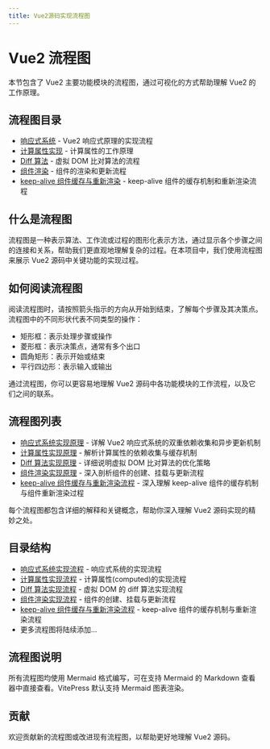 ```yaml
---
title: Vue2源码实现流程图
---
```


# Vue2 流程图

本节包含了 Vue2 主要功能模块的流程图，通过可视化的方式帮助理解 Vue2 的工作原理。

## 流程图目录

- [响应式系统](/vue2/flowcharts/reactive-system) - Vue2 响应式原理的实现流程
- [计算属性实现](/vue2/flowcharts/computed-implementation) - 计算属性的工作原理
- [Diff 算法](/vue2/flowcharts/diff-algorithm) - 虚拟 DOM 比对算法的流程
- [组件渲染](/vue2/flowcharts/component-rendering) - 组件的渲染和更新流程
- [keep-alive 组件缓存与重新渲染](/vue2/flowcharts/keep-alive-component-rerendering) - keep-alive 组件的缓存机制和重新渲染流程

## 什么是流程图

流程图是一种表示算法、工作流或过程的图形化表示方法，通过显示各个步骤之间的连接和关系，帮助我们更直观地理解复杂的过程。在本项目中，我们使用流程图来展示 Vue2 源码中关键功能的实现过程。

## 如何阅读流程图

阅读流程图时，请按照箭头指示的方向从开始到结束，了解每个步骤及其决策点。流程图中的不同形状代表不同类型的操作：

- 矩形框：表示处理步骤或操作
- 菱形框：表示决策点，通常有多个出口
- 圆角矩形：表示开始或结束
- 平行四边形：表示输入或输出

通过流程图，你可以更容易地理解 Vue2 源码中各功能模块的工作流程，以及它们之间的联系。

## 流程图列表

- [响应式系统实现原理](./reactive-system.md) - 详解 Vue2 响应式系统的双重依赖收集和异步更新机制
- [计算属性实现原理](./computed-implementation.md) - 解析计算属性的依赖收集与缓存机制
- [Diff 算法实现原理](./diff-algorithm.md) - 详细说明虚拟 DOM 比对算法的优化策略
- [组件渲染实现原理](./component-rendering.md) - 深入剖析组件的创建、挂载与更新流程
- [keep-alive 组件缓存与重新渲染流程](./keep-alive-component-rerendering.md) - 深入理解 keep-alive 组件的缓存机制与组件重新渲染过程

每个流程图都包含详细的解释和关键概念，帮助你深入理解 Vue2 源码实现的精妙之处。

## 目录结构

- [响应式系统实现流程](./reactive-system.md) - 响应式系统的实现流程
- [计算属性实现流程](./computed-implementation.md) - 计算属性(computed)的实现流程
- [Diff 算法实现流程](./diff-algorithm.md) - 虚拟 DOM 的 diff 算法实现流程
- [组件渲染实现流程](./component-rendering.md) - 组件的创建、挂载与更新流程
- [keep-alive 组件缓存与重新渲染流程](./keep-alive-component-rerendering.md) - keep-alive 组件的缓存机制与重新渲染流程
- 更多流程图将陆续添加...

## 流程图说明

所有流程图均使用 Mermaid 格式编写，可在支持 Mermaid 的 Markdown 查看器中直接查看。VitePress 默认支持 Mermaid 图表渲染。

## 贡献

欢迎贡献新的流程图或改进现有流程图，以帮助更好地理解 Vue2 源码。
